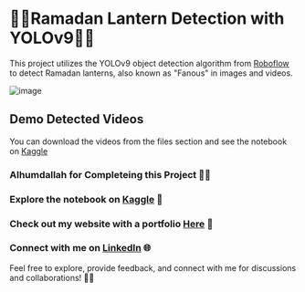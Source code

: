 # 🌙🏮Ramadan Lantern Detection with YOLOv9🏮🌙

This project utilizes the YOLOv9 object detection algorithm from [Roboflow](https://blog.roboflow.com/train-yolov9-model/) to detect Ramadan lanterns, also known as "Fanous" in images and videos.

![image](https://th.bing.com/th/id/R.37fdf38216d49989bd72bf5663af43a2?rik=%2f71OL6%2fZyxEzvA&riu=http%3a%2f%2fcraigvenn.com%2fPortfolio%2fTravel%2fEgypt%2fCairo-al-Qahira%2ffiles%2fimgFull_13.jpg&ehk=yVtc8CEm%2f9evIun4%2febu4ibnLlr262Xk9rAx9uYkftc%3d&risl=&pid=ImgRaw&r=0)

## Demo Detected Videos

You can download the videos from the files section and see the notebook on [Kaggle](https://www.kaggle.com/code/abdelrahmanahmed110/ramadan-lanterns-detection-yolov9)

### Alhumdallah for Completeing this Project 🤲🙏
### Explore the notebook on [Kaggle]() 🚀
### Check out my website with a portfolio [Here](https://sites.google.com/view/abdelrahman-eldaba110) 🌟
### Connect with me on [LinkedIn](https://www.linkedin.com/in/abdelrahman-eldaba-739805192/) 🌐

Feel free to explore, provide feedback, and connect with me for discussions and collaborations! 🤝🚀
